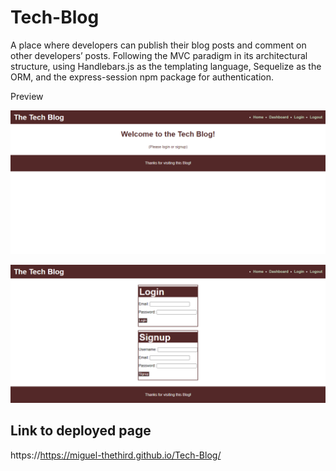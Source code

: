# Tech-Blog
A place where developers can publish their blog posts and comment on other developers’ posts. Following the MVC paradigm in its architectural structure, using Handlebars.js as the templating language, Sequelize as the ORM, and the express-session npm package for authentication.

Preview

![Home](\Assets\home-demo.png)

![Login-Signup](\Assets\login-signup-demo.png)
 
## Link to deployed page

https://https://miguel-thethird.github.io/Tech-Blog/